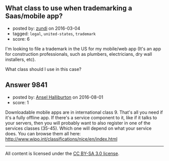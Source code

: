 ## What class to use when trademarking a Saas/mobile app?

- posted by: [zundi](https://stackexchange.com/users/1006766/zundi) on 2016-03-04
- tagged: `legal`, `united-states`, `trademark`
- score: 6

I'm looking to file a trademark in the US for my mobile/web app (It's an app for construction professionals, such as plumbers, electricians, dry wall installers, etc).

What class should I use in this case?


## Answer 9841

- posted by: [Ansel Halliburton](https://stackexchange.com/users/3313301/ansel-halliburton) on 2016-08-01
- score: 1

Downloadable mobile apps are in international class 9. That's all you need if it's a fully offline app. If there's a service component to it, like if it talks to your servers, then you will probably want to also register in one of the services classes (35-45). Which one will depend on what your service does. You can browse them all here: http://www.wipo.int/classifications/nice/en/index.html



---

All content is licensed under the [CC BY-SA 3.0 license](https://creativecommons.org/licenses/by-sa/3.0/).

